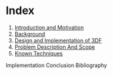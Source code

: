 # Index

1. [Introduction and Motivation](motivation.md)
2. [Background](background.md)
3. [Design and Implementation of 3DF](3df.md)
4. [Problem Description And Scope](problem-description.md)
5. [Known Techniques](known-techniques.md)

Implementation
Conclusion
Bibliography
